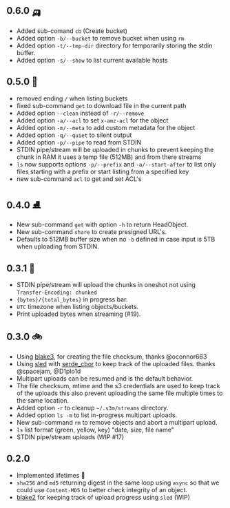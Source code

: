 ## 0.6.0 🛺
* Added sub-comand `cb` (Create bucket)
* Added option `-b/--bucket` to remove bucket when using `rm`
* Added option `-t/--tmp-dir` directory for temporarily storing the stdin buffer.
* Added option `-s/--show` to list current available hosts

## 0.5.0 🛵
* removed ending `/` when listing buckets
* fixed sub-command `get` to download file in the current path
* Added option `--clean` instead of `-r/--remove`
* Added option `-a/--acl` to set `x-amz-acl` for the object
* Added option `-m/--meta` to add custom metadata for the object
* Added option `-q/--quiet` to silent output
* Added option `-p/--pipe` to read from STDIN
* STDIN pipe/stream will be uploaded in chunks to prevent keeping the chunk in RAM it uses a temp file (512MB) and from there streams
* `ls` now supports options  `-p/--prefix` and `-a/--start-after` to list only files starting with a prefix or start listing from a specified key
* new sub-command `acl` to get and set ACL's


## 0.4.0 ⛸
* New sub-command `get` with option `-h` to return HeadObject.
* New sub-command `share` to create presigned URL's.
* Defaults to 512MB buffer size when no `-b` defined in case input is 5TB when uploading from STDIN.


## 0.3.1 🛴
* STDIN pipe/stream will upload the chunks in oneshot not using `Transfer-Encoding: chunked`
* `{bytes}/{total_bytes}` in progress bar.
* `UTC` timezone when listing objects/buckets.
* Print uploaded bytes when streaming (#19).


## 0.3.0  🚲
* Using [blake3](https://crates.io/crates/blake3), for creating the file checksum, thanks @oconnor663
* Using [sled](http://sled.rs/) with [serde_cbor](https://crates.io/crates/serde_cbor) to keep track of the uploaded files. thanks @spacejam, @D1plo1d
* Multipart uploads can be resumed and is the default behavior.
* The file checksum, mtime and the s3 credentials are used to keep track of the uploads this also prevent uploading the same file multiple times to the same location.
* Added option `-r` to cleanup `~/.s3m/streams` directory.
* Added option `ls -m` to list in-progress multipart uploads.
* New sub-command `rm` to remove objects and abort a multipart upload.
* `ls` list format (green, yellow, key) "date, size, file name"
* STDIN pipe/stream uploads (WIP #17)


## 0.2.0
* Implemented lifetimes  🌱
* `sha256` and `md5` returning digest in the same loop using `async` so that we could use `Content-MD5` to better check integrity of an object.
* [blake2](https://crates.io/crates/blake2s_simd) for keeping track of upload progress using `sled` (WIP)
